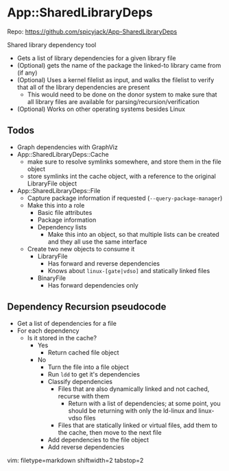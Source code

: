 # App::SharedLibraryDeps #

Repo: https://github.com/spicyjack/App-SharedLibraryDeps

Shared library dependency tool
- Gets a list of library dependencies for a given library file
- (Optional) gets the name of the package the linked-to library came from
  (if any)
- (Optional) Uses a kernel filelist as input, and walks the filelist to verify
  that all of the library dependencies are present
  - This would need to be done on the donor system to make sure that all
    library files are available for parsing/recursion/verification
- (Optional) Works on other operating systems besides Linux

## Todos ##
- Graph dependencies with GraphViz
- App::SharedLibraryDeps::Cache
  - make sure to resolve symlinks somewhere, and store them in the
    file object
  - store symlinks int the cache object, with a reference to the
    original LibraryFile object
- App::SharedLibraryDeps::File
  - Capture package information if requested (`--query-package-manager`)
  - Make this into a role 
    - Basic file attributes
    - Package information
    - Dependency lists
      - Make this into an object, so that multiple lists can be created and
        they all use the same interface
  - Create two new objects to consume it
    - LibraryFile
      - Has forward and reverse dependencies
      - Knows about `linux-[gate|vdso]` and statically linked files
    - BinaryFile
      - Has forward dependencies only

## Dependency Recursion pseudocode ##
- Get a list of dependencies for a file
- For each dependency
  - Is it stored in the cache?
    - Yes 
      - Return cached file object
    - No
      - Turn the file into a file object
      - Run `ldd` to get it's dependencies
      - Classify dependencies
        - Files that are also dynamically linked and not cached, recurse with
          them
          - Return with a list of dependencies; at some point, you should be
            returning with only the ld-linux and linux-vdso files
        - Files that are statically linked or virtual files, add them to the
          cache, then move to the next file
      - Add dependencies to the file object
      - Add reverse dependencies

vim: filetype=markdown shiftwidth=2 tabstop=2
